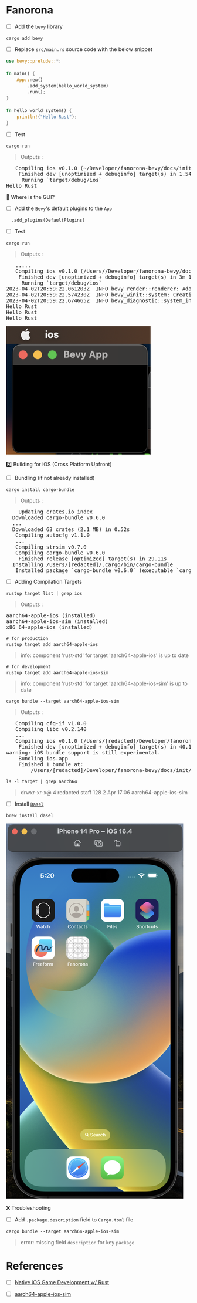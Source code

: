 # Fanorona



- [ ] Add the `bevy` library

```
cargo add bevy
```

- [ ] Replace `src/main.rs` source code with the below snippet

```rust
use bevy::prelude::*;

fn main() {
    App::new()
        .add_system(hello_world_system)
        .run();
}

fn hello_world_system() {
    println!("Hello Rust");
}
```

- [ ] Test

```
cargo run
```
> Outputs :
<pre>
   Compiling ios v0.1.0 (~/Developer/fanorona-bevy/docs/init/ios)
    Finished dev [unoptimized + debuginfo] target(s) in 1.54s
     Running `target/debug/ios`
Hello Rust
</pre>

:round_pushpin: Where is the GUI?

- [ ] Add the `Bevy`'s default plugins to the `App`

```rust
  .add_plugins(DefaultPlugins)
```

- [ ] Test

```
cargo run
```
> Outputs :
<pre>
   .....
   Compiling ios v0.1.0 (/Users/<redacted>/Developer/fanorona-bevy/docs/init/ios)
    Finished dev [unoptimized + debuginfo] target(s) in 3m 10s
     Running `target/debug/ios`
2023-04-02T20:59:22.061203Z  INFO bevy_render::renderer: AdapterInfo { name: "Apple M1", vendor: 0, device: 0, device_type: IntegratedGpu, driver: "", driver_info: "", backend: Metal }
2023-04-02T20:59:22.574230Z  INFO bevy_winit::system: Creating new window "Bevy App" (0v0)
2023-04-02T20:59:22.674665Z  INFO bevy_diagnostic::system_information_diagnostics_plugin::internal: SystemInfo { os: "MacOS 13.2.1 ", kernel: "22.3.0", cpu: "Apple M1", core_count: "8", memory: "16.0 GiB" }
Hello Rust
Hello Rust
Hello Rust
</pre>

![image](images/bevy_app.png)

:two: Building for iOS (Cross Platform Upfront)

- [ ] Bundling (if not already installed)

```
cargo install cargo-bundle
```
> Outputs :
<pre>
    Updating crates.io index
  Downloaded cargo-bundle v0.6.0
  ...
  Downloaded 63 crates (2.1 MB) in 0.52s
   Compiling autocfg v1.1.0
   ...
   Compiling strsim v0.7.0
   Compiling cargo-bundle v0.6.0
    Finished release [optimized] target(s) in 29.11s
  Installing /Users/[redacted]/.cargo/bin/cargo-bundle
   Installed package `cargo-bundle v0.6.0` (executable `cargo-bundle`)
</pre>

- [ ] Adding Compilation Targets

```
rustup target list | grep ios
```
> Outputs :
<pre>
aarch64-apple-ios (installed)
aarch64-apple-ios-sim (installed)
x86_64-apple-ios (installed)
</pre>


```shell
# for production
rustup target add aarch64-apple-ios
```
> info: component 'rust-std' for target 'aarch64-apple-ios' is up to date

```shell
# for development
rustup target add aarch64-apple-ios-sim
```
> info: component 'rust-std' for target 'aarch64-apple-ios-sim' is up to date

```
cargo bundle --target aarch64-apple-ios-sim
```
> Outputs :
<pre>
   Compiling cfg-if v1.0.0
   Compiling libc v0.2.140
   ...
   Compiling ios v0.1.0 (/Users/[redacted]/Developer/fanorona-bevy/docs/init/ios)
    Finished dev [unoptimized + debuginfo] target(s) in 40.18s
warning: iOS bundle support is still experimental.
    Bundling ios.app
    Finished 1 bundle at:
        /Users/[redacted]/Developer/fanorona-bevy/docs/init/ios/target/aarch64-apple-ios-sim/debug/bundle/ios/ios.app
</pre>


```
ls -l target | grep aarch64
```
> drwxr-xr-x@  4 redacted  staff  128  2 Apr 17:06 aarch64-apple-ios-sim


- [ ] Install [`Dasel`](https://daseldocs.tomwright.me/)

```
brew install dasel
```

<img src=images/Fanorona-App.png width='' height='' > </img>


:x: Troubleshooting

- [ ] Add `.package.description` field to `Cargo.toml` file

```
cargo bundle --target aarch64-apple-ios-sim
```
> error: missing field `description` for key `package`



# References

- [ ] [Native iOS Game Development w/ Rust](https://dev.to/wadecodez/exploring-rust-for-native-ios-game-development-2bna)
- [ ] [aarch64-apple-ios-sim](https://doc.rust-lang.org/rustc/platform-support/aarch64-apple-ios-sim.html)

